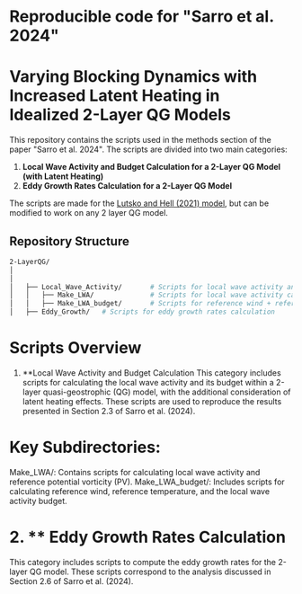 # Reproducible code for "Sarro et al. 2024"
# Varying Blocking Dynamics with Increased Latent Heating in Idealized 2-Layer QG Models

This repository contains the scripts used in the methods section of the paper "Sarro et al. 2024". The scripts are divided into two main categories:

1. **Local Wave Activity and Budget Calculation for a 2-Layer QG Model (with Latent Heating)**
2. **Eddy Growth Rates Calculation for a 2-Layer QG Model**

The scripts are made for the [Lutsko and Hell (2021) model](https://github.com/nicklutsko/moist_QG_channel/tree/main), but can be modified to work on any 2 layer QG model.

## Repository Structure

```bash
2-LayerQG/
│
│
│   ├── Local_Wave_Activity/       # Scripts for local wave activity and budget calculation
│   │   ├── Make_LWA/              # Scripts for local wave activity calculation + reference PV
│   │   ├── Make_LWA_budget/       # Scripts for reference wind + reference temperature + local wave activity budget calculation
│   ├── Eddy_Growth/   # Scripts for eddy growth rates calculation
```

# Scripts Overview
 1. **Local Wave Activity and Budget Calculation
This category includes scripts for calculating the local wave activity and its budget within a 2-layer quasi-geostrophic (QG) model, with the additional consideration of latent heating effects. These scripts are used to reproduce the results presented in Section 2.3 of Sarro et al. (2024).

# Key Subdirectories:
Make_LWA/: Contains scripts for calculating local wave activity and reference potential vorticity (PV).
Make_LWA_budget/: Includes scripts for calculating reference wind, reference temperature, and the local wave activity budget.
# 2. ** Eddy Growth Rates Calculation
This category includes scripts to compute the eddy growth rates for the 2-layer QG model. These scripts correspond to the analysis discussed in Section 2.6 of Sarro et al. (2024).
